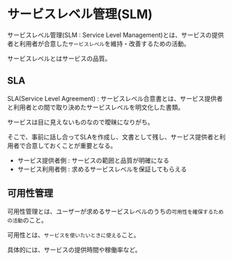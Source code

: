 # サービスレベル管理(SLM)

サービスレベル管理(SLM : Service Level Management)とは、サービスの提供者と利用者が合意した`サービスレベル`を維持・改善するための活動。

サービスレベルとはサービスの品質。

## SLA

SLA(Service Level Agreement) : サービスレベル合意書とは、サービス提供者と利用者との間で取り決めたサービスレベルを明文化した書類。

サービスは目に見えないものなので曖昧になりがち。

そこで、事前に話し合ってSLAを作成し、文書として残し、サービス提供者と利用者で合意しておくことが重要となる。

- サービス提供者側 : サービスの範囲と品質が明確になる
- サービス利用者側 : 求めるサービスレベルを保証してもらえる

## 可用性管理

可用性管理とは、ユーザーが求めるサービスレベルのうちの`可用性を確保するための活動`のこと。

可用性とは、`サービスを使いたいときに使える`こと。

具体的には、サービスの提供時間や稼働率など。

